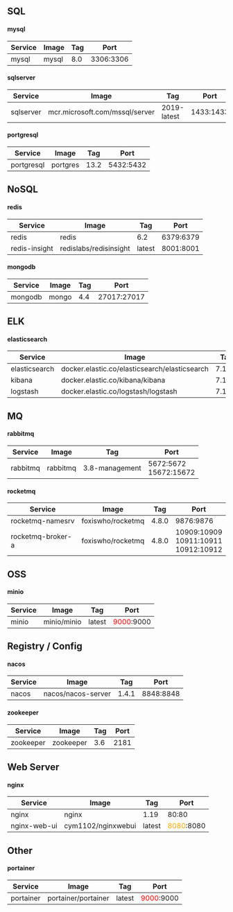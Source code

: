 ## SQL
#### mysql

| Service | Image | Tag  | Port      |
| ------- | ----- | ---- | --------- |
| mysql   | mysql | 8.0  | 3306:3306 |


#### sqlserver

| Service   | Image                          | Tag         | Port      |
| --------- | ------------------------------ | ----------- | --------- |
| sqlserver | mcr.microsoft.com/mssql/server | 2019-latest | 1433:1433 |

#### portgresql

| Service    | Image    | Tag  | Port      |
| ---------- | -------- | ---- | --------- |
| portgresql | portgres | 13.2 | 5432:5432 |





## NoSQL

#### redis

| Service       | Image                  | Tag    | Port      |
| ------------- | ---------------------- | ------ | --------- |
| redis         | redis                  | 6.2    | 6379:6379 |
| redis-insight | redislabs/redisinsight | latest | 8001:8001 |


#### mongodb

| Service | Image | Tag  | Port        |
| ------- | ----- | ---- | ----------- |
| mongodb | mongo | 4.4  | 27017:27017 |





## ELK

#### elasticsearch

| Service       | Image                                         | Tag    | Port      |
| ------------- | --------------------------------------------- | ------ | --------- |
| elasticsearch | docker.elastic.co/elasticsearch/elasticsearch | 7.11.1 | 9200:9200 |
| kibana        | docker.elastic.co/kibana/kibana               | 7.11.1 | 5601:5601 |
| logstash      | docker.elastic.co/logstash/logstash           | 7.11.1 |           |





## MQ

#### rabbitmq

| Service  | Image    | Tag            | Port                       |
| -------- | -------- | -------------- | -------------------------- |
| rabbitmq | rabbitmq | 3.8-management | 5672:5672<br />15672:15672 |


####  rocketmq

| Service           | Image             | Tag   | Port                                          |
| ----------------- | ----------------- | ----- | --------------------------------------------- |
| rocketmq-namesrv  | foxiswho/rocketmq | 4.8.0 | 9876:9876                                     |
| rocketmq-broker-a | foxiswho/rocketmq | 4.8.0 | 10909:10909<br />10911:10911<br />10912:10912 |






## OSS

#### minio

| Service | Image       | Tag    | Port                               |
| ------- | ----------- | ------ | ---------------------------------- |
| minio   | minio/minio | latest | <font color="red">9000</font>:9000 |





## Registry / Config

#### nacos

| Service | Image              | Tag   | Port       |
| ------- | ------------------ | ----- | ---------- |
| nacos   | nacos/nacos-server | 1.4.1 | 8848:8848  |

#### zookeeper


| Service   | Image     | Tag  | Port |
| --------- | --------- | ---- | ---- |
| zookeeper | zookeeper | 3.6  | 2181 |





## Web Server

#### nginx

| Service      | Image              | Tag    | Port                                  |
| ------------ | ------------------ | ------ | ------------------------------------- |
| nginx        | nginx              | 1.19   | 80:80                                 |
| nginx-web-ui | cym1102/nginxwebui | latest | <font color="orange">8080</font>:8080 |





## Other

#### portainer

| Service   | Image               | Tag    | Port                               |
| --------- | ------------------- | ------ | ---------------------------------- |
| portainer | portainer/portainer | latest | <font color="red">9000</font>:9000 |


